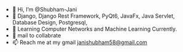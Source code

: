 - 👋 Hi, I’m @Shubham-Jani
- 👀 Django, Django Rest Framework, PyQt6, JavaFx, Java Servlet, Database Design, Postgresql, 
- 🌱 Learning Computer Networks and Machine Learning Currently.
- 💞️ mail to collabrate
- 📫 Reach me at my gmail janishubham58@gmail.com

<!---
Shubham-Jani/Shubham-Jani is a ✨ special ✨ repository because its `README.md` (this file) appears on your GitHub profile.
You can click the Preview link to take a look at your changes.
--->
